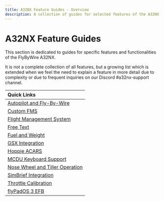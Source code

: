 ```yaml
---
title: A32NX Feature Guides - Overview
description: A collection of guides for selected features of the A32NX.
---
```


<link rel="stylesheet" href="../../../stylesheets/toc-tables.css">

# A32NX Feature Guides

This section is dedicated to guides for specific features and functionalities of the FlyByWire A32NX.

It is not a complete collection of all features, but a growing list which is extended when we feel the need to explain a feature in more detail due to complexity or due to frequent inquiries on our Discord #a32nx-support channel.

| Quick Links                                               |
|:----------------------------------------------------------|
| [Autopilot and Fly-By-Wire](autopilot-fbw.md)             |
| [Custom FMS](cFMS.md)                                     |
| [Flight Management System](cFMS.md)                       |
| [Free Text](freetext.md)                                  |
| [Fuel and Weight](loading-fuel-weight.md)                 |
| [GSX Integration](gsxintegration/index.md)                |
| [Hoppie ACARS](hoppie.md)                                 |
| [MCDU Keyboard Support](mcdu-keyboard.md)                 |
| [Nose Wheel and Tiller Operation](nw-tiller.md)           |
| [SimBrief Integration](simbrief.md)                       |
| [Throttle Calibration](flypados3/throttle-calibration.md) |
| [flyPadOS 3 EFB](flypados3/index.md)                      |



